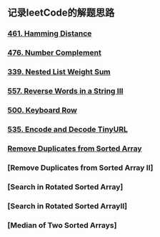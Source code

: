 ## 记录leetCode的解题思路

### [461. Hamming Distance](md/461.HammingDistance.md)
### [476. Number Complement](md/476.NumberComplement.md)
### [339. Nested List Weight Sum](md/339.NestedListWeightSum.md)
### [557. Reverse Words in a String III](md/557.ReverseWordsinaStringIII.md)
### [500. Keyboard Row](md/500.KeyboardRow.md)
### [535. Encode and Decode TinyURL](md/535.EncodeandDecodeTinyURL.md)
### [Remove Duplicates from Sorted Array](src/main/java/RemoveDuplicatesfromSortedArray.java)
### [Remove Duplicates from Sorted Array II]
### [Search in Rotated Sorted Array]
### [Search in Rotated Sorted ArrayII]
### [Median of Two Sorted Arrays]














